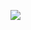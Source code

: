 ![](https://user-images.githubusercontent.com/136073445/268215198-ea5d3e11-548c-4b50-89dd-e59db4937d27.png)
